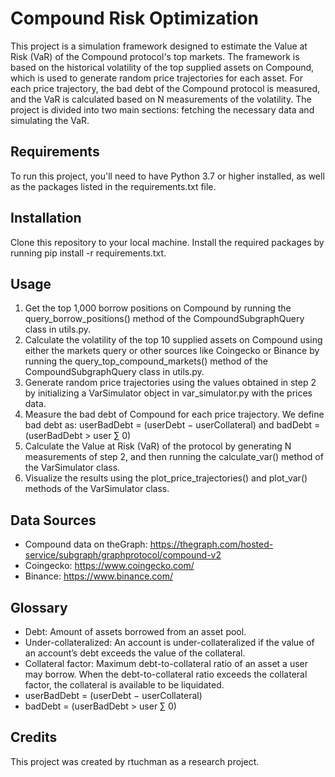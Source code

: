 # Compound Risk Optimization
This project is a simulation framework designed to estimate the Value at Risk (VaR) of the Compound protocol's top markets. The framework is based on the historical volatility of the top supplied assets on Compound, which is used to generate random price trajectories for each asset. For each price trajectory, the bad debt of the Compound protocol is measured, and the VaR is calculated based on N measurements of the volatility. The project is divided into two main sections: fetching the necessary data and simulating the VaR.
## Requirements
To run this project, you'll need to have Python 3.7 or higher installed, as well as the packages listed in the requirements.txt file.

## Installation
Clone this repository to your local machine.
Install the required packages by running pip install -r requirements.txt.

## Usage
1. Get the top 1,000 borrow positions on Compound by running the query_borrow_positions() method of the CompoundSubgraphQuery class in utils.py.
2. Calculate the volatility of the top 10 supplied assets on Compound using either the markets query or other sources like Coingecko or Binance by running the query_top_compound_markets() method of the CompoundSubgraphQuery class in utils.py.
3. Generate random price trajectories using the values obtained in step 2 by initializing a VarSimulator object in var_simulator.py with the prices data.
4. Measure the bad debt of Compound for each price trajectory. We define bad debt as: userBadDebt = (userDebt − userCollateral) and badDebt = (userBadDebt > user ∑ 0)
5. Calculate the Value at Risk (VaR) of the protocol by generating N measurements of step 2, and then running the calculate_var() method of the VarSimulator class.
6. Visualize the results using the plot_price_trajectories() and plot_var() methods of the VarSimulator class.

## Data Sources
* Compound data on theGraph: https://thegraph.com/hosted-service/subgraph/graphprotocol/compound-v2
* Coingecko: https://www.coingecko.com/
* Binance: https://www.binance.com/
## Glossary
* Debt: Amount of assets borrowed from an asset pool.
* Under-collateralized: An account is under-collateralized if the value of an account’s debt exceeds the value of the collateral.
* Collateral factor: Maximum debt-to-collateral ratio of an asset a user may borrow. When the debt-to-collateral ratio exceeds the collateral factor, the collateral is available to be liquidated.
* userBadDebt = (userDebt − userCollateral)
* badDebt = (userBadDebt > user ∑ 0)

## Credits
This project was created by rtuchman as a research project.
